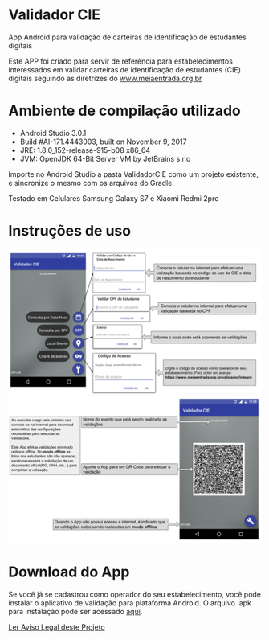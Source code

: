 # Validador CIE

App Android para validação de carteiras de identificação de estudantes digitais

Este APP foi criado para servir de referência para estabelecimentos interessados em validar carteiras de identificação de estudantes (CIE) digitais seguindo as diretrizes do www.meiaentrada.org.br


# Ambiente de compilação utilizado

- Android Studio 3.0.1
- Build #AI-171.4443003, built on November 9, 2017
- JRE: 1.8.0_152-release-915-b08 x86_64
- JVM: OpenJDK 64-Bit Server VM by JetBrains s.r.o

Importe no Android Studio a pasta ValidadorCIE como um projeto existente, e sincronize o mesmo com os arquivos do Gradle.

Testado em Celulares Samsung Galaxy S7 e Xiaomi Redmi 2pro


# Instruções de uso

![Explicação dos itens do menu lateral](docs/instrucoes1.png)
<br>
![Explicações a respeito de itens gerais na tela](docs/instrucoes2.png)


# Download do App

Se você já se cadastrou como operador do seu estabelecimento, você pode instalar o aplicativo de validação para plataforma Android. O arquivo .apk para instalação pode ser acessado [aqui](https://github.com/meiaentrada/validador-cie/releases).




[Ler Aviso Legal deste Projeto](docs/DISCLAIMER.md)
